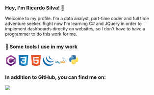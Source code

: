 ### Hey, I'm Ricardo Silva! 👋

Welcome to my profile. I'm a data analyst, part-time coder and full time adventure seeker. Right now I'm learning C# and JQuery in order to implement dashboards directly on websites, so I don't have to have a programmer to do this work for me.

### :rocket: Some tools I use in my work

<img src="https://raw.githubusercontent.com/rfsilvadata/rfsilvadata/406d627d14734cda77f5f2e33b613548c0dd107e/images/c%23.svg" width="37" height="37" />  <img src="https://raw.githubusercontent.com/rfsilvadata/rfsilvadata/406d627d14734cda77f5f2e33b613548c0dd107e/images/css.svg" width="37" height="37" />  <img src="https://raw.githubusercontent.com/rfsilvadata/rfsilvadata/406d627d14734cda77f5f2e33b613548c0dd107e/images/html5.svg" width="37" height="37" />  <img src="https://raw.githubusercontent.com/rfsilvadata/rfsilvadata/406d627d14734cda77f5f2e33b613548c0dd107e/images/jquery.svg" width="37" height="37" />  <img src="https://raw.githubusercontent.com/rfsilvadata/rfsilvadata/406d627d14734cda77f5f2e33b613548c0dd107e/images/mysql.svg" width="37" height="37" />  <img src="https://raw.githubusercontent.com/rfsilvadata/rfsilvadata/406d627d14734cda77f5f2e33b613548c0dd107e/images/python.svg" width="37" height="37" />
                                                                                                                            
### In addition to GitHub, you can find me on:

<a href="https://www.linkedin.com/in/ricardosilva07/" target="_blank" rel="noopener noreferrer"><img src="https://img.shields.io/badge/LinkedIn-0077B5?style=for-the-badge&logo=linkedin&logoColor=whit" /></a>

